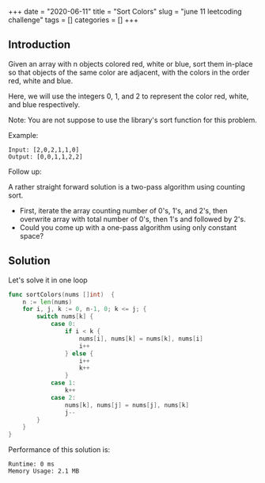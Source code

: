 +++
date = "2020-06-11"
title = "Sort Colors"
slug = "june 11 leetcoding challenge"
tags = []
categories = []
+++

## Introduction

Given an array with n objects colored red, white or blue, sort them in-place so that objects of the same color are adjacent, with the colors in the order red, white and blue.

Here, we will use the integers 0, 1, and 2 to represent the color red, white, and blue respectively.

Note: You are not suppose to use the library's sort function for this problem.

Example:
```
Input: [2,0,2,1,1,0]
Output: [0,0,1,1,2,2]
```

Follow up:

A rather straight forward solution is a two-pass algorithm using counting sort.
* First, iterate the array counting number of 0's, 1's, and 2's, then overwrite array with total number of 0's, then 1's and followed by 2's.
* Could you come up with a one-pass algorithm using only constant space?


## Solution

Let's solve it in one loop

``` go
func sortColors(nums []int)  {
    n := len(nums)
    for i, j, k := 0, n-1, 0; k <= j; {
        switch nums[k] {
            case 0:
                if i < k {
                    nums[i], nums[k] = nums[k], nums[i]
                    i++
                } else {
                    i++
                    k++
                }
            case 1:
                k++
            case 2:
                nums[k], nums[j] = nums[j], nums[k]
                j--
        }
    }
}
```

Performance of this solution is:
```
Runtime: 0 ms
Memory Usage: 2.1 MB
```
